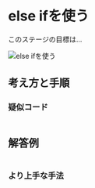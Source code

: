 # else ifを使う

このステージの目標は...

![else ifを使う]()




## 考え方と手順

### 疑似コード

```
```

## 解答例

```swift
```

### より上手な手法

```swift
```